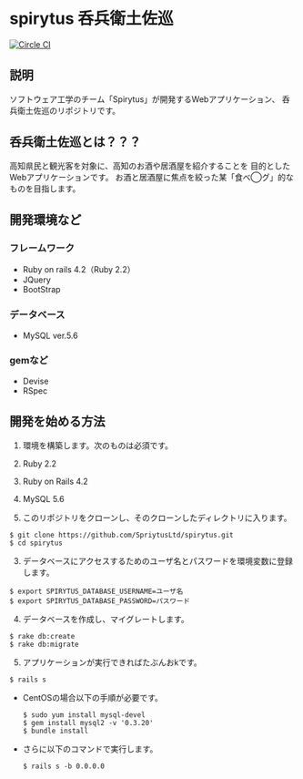 # spirytus 呑兵衛土佐巡
[![Circle CI](https://circleci.com/gh/SpriytusLtd/spirytus.svg?style=svg)](https://circleci.com/gh/SpriytusLtd/spirytus)

## 説明
  ソフトウェア工学のチーム「Spirytus」が開発するWebアプリケーション、
  呑兵衛土佐巡のリポジトリです。

## 呑兵衛土佐巡とは？？？
  高知県民と観光客を対象に、高知のお酒や居酒屋を紹介することを
  目的としたWebアプリケーションです。
  お酒と居酒屋に焦点を絞った某「食べ◯グ」的なものを目指します。

## 開発環境など
### フレームワーク
  * Ruby on rails 4.2（Ruby 2.2）
  * JQuery
  * BootStrap

### データベース
  * MySQL ver.5.6

### gemなど
  * Devise
  * RSpec

## 開発を始める方法
1. 環境を構築します。次のものは必須です。
  1. Ruby 2.2
  2. Ruby on Rails 4.2
  3. MySQL 5.6

2. このリポジトリをクローンし、そのクローンしたディレクトリに入ります。
  ```
  $ git clone https://github.com/SpriytusLtd/spirytus.git
  $ cd spirytus
  ```

3. データベースにアクセスするためのユーザ名とパスワードを環境変数に登録します。
  ```
  $ export SPIRYTUS_DATABASE_USERNAME=ユーザ名
  $ export SPIRYTUS_DATABASE_PASSWORD=パスワード
  ```

4. データベースを作成し、マイグレートします。
  ```
  $ rake db:create
  $ rake db:migrate
  ```

5. アプリケーションが実行できればたぶんおkです。
  ```
  $ rails s
  ```
 - CentOSの場合以下の手順が必要です。

   ```
   $ sudo yum install mysql-devel
   $ gem install mysql2 -v '0.3.20'
   $ bundle install
   ```
 - さらに以下のコマンドで実行します。

   ```
   $ rails s -b 0.0.0.0
   ```
